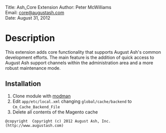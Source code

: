 Title:  Ash_Core Extension
Author: Peter McWilliams  
Email:  core@augustash.com  
Date:   August 31, 2012  

# Description

This extension adds core functionality that supports August Ash's common
development efforts. The main feature is the addition of quick access to August
Ash support channels within the administration area and a more robust
maintenance mode.

Installation
------------

1. Clone module with [modman](https://github.com/colinmollenhour/modman)
2. Edit `app/etc/local.xml` changing `global/cache/backend` to `Cm_Cache_Backend_File`
3. Delete all contents of the Magento cache

```
@copyright  Copyright (c) 2012 August Ash, Inc. (http://www.augustash.com)
```
